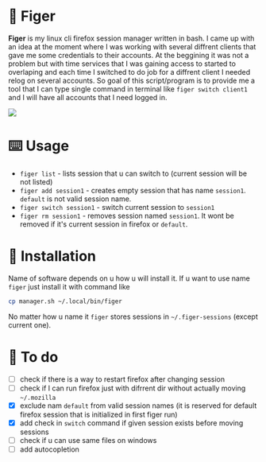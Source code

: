 # 🔧 Figer

**Figer** is my linux cli firefox session manager written in bash. I came up with an idea at the moment where I was working with several diffrent clients that gave me some credentials to their accounts. At the beggining it was not a problem but with time services that I was gaining access to started to overlaping and each time I switched to do job for a diffrent client I needed relog on several accounts. So goal of this script/program is to provide me a tool that I can type single command in terminal like `figer switch client1` and I will have all accounts that I need logged in.

![](./assets/example.gif)

# ⌨️ Usage

 - `figer list` - lists session that u can switch to (current session will be not listed)
 - `figer add session1` - creates empty session that has name `session1`. `default` is not valid session name.
 - `figer switch session1` - switch current session to `session1`
 - `figer rm session1` - removes session named `session1`. It wont be removed if it's current session in firefox or `default`.

 # 📲 Installation

 Name of software depends on u how u will install it. If u want to use name `figer` just install it with command like

 ```sh
cp manager.sh ~/.local/bin/figer
 ``` 
No matter how u name it `figer` stores sessions in `~/.figer-sessions` (except current one).

# 📝 To do

 - [ ] check if there is a way to restart firefox after changing session
 - [ ] check if I can run firefox just with difrrent dir without actually moving `~/.mozilla`
 - [x] exclude nam `default` from valid session names (it is reserved for default firefox session that is initialized in first figer run)
 - [x] add check in `switch` command if given session exists before moving sessions
 - [ ] check if u can use same files on windows
 - [ ] add autocopletion